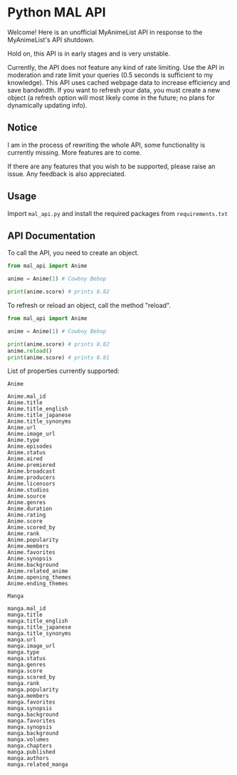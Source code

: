 # Python MAL API

Welcome! Here is an unofficial MyAnimeList API in response to the MyAnimeList's API shutdown.

Hold on, this API is in early stages and is very unstable.

Currently, the API does not feature any kind of rate limiting. Use the API in moderation and rate limit your queries (0.5 seconds is sufficient to my knowledge). This API uses cached webpage data to increase efficiency and save bandwidth. If you want to refresh your data, you must create a new object (a refresh option will most likely come in the future; no plans for dynamically updating info).

## Notice

I am in the process of rewriting the whole API, some functionality is currently missing. More features are to come.

If there are any features that you wish to be supported, please raise an issue. Any feedback is also appreciated.

## Usage

Import `mal_api.py` and install the required packages from `requirements.txt`

## API Documentation

To call the API, you need to create an object.

```python
from mal_api import Anime

anime = Anime(1) # Cowboy Bebop

print(anime.score) # prints 8.82
```

To refresh or reload an object, call the method "reload".
```python
from mal_api import Anime

anime = Anime(1) # Cowboy Bebop

print(anime.score) # prints 8.82
anime.reload()
print(anime.score) # prints 8.81
```

List of properties currently supported:
```
Anime

Anime.mal_id
Anime.title
Anime.title_english
Anime.title_japanese
Anime.title_synonyms
Anime.url
Anime.image_url
Anime.type
Anime.episodes
Anime.status
Anime.aired
Anime.premiered
Anime.broadcast
Anime.producers
Anime.licensors
Anime.studios
Anime.source
Anime.genres
Anime.duration
Anime.rating
Anime.score
Anime.scored_by
Anime.rank
Anime.popularity
Anime.members
Anime.favorites
Anime.synopsis
Anime.background
Anime.related_anime
Anime.opening_themes
Anime.ending_themes
```
```
Manga

manga.mal_id
manga.title
manga.title_english
manga.title_japanese
manga.title_synonyms
manga.url
manga.image_url
manga.type
manga.status
manga.genres
manga.score
manga.scored_by
manga.rank
manga.popularity
manga.members
manga.favorites
manga.synopsis
manga.background
manga.favorites
manga.synopsis
manga.background
manga.volumes
manga.chapters
manga.published
manga.authors
manga.related_manga
```
